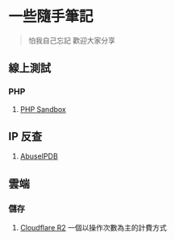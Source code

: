 # 一些隨手筆記
> 怕我自己忘記
歡迎大家分享

## 線上測試

### PHP
1. [PHP Sandbox](https://onlinephp.io/)

## IP 反查
1. [AbuseIPDB](https://www.abuseipdb.com/)

## 雲端

### 儲存
1. [Cloudflare R2](https://www.cloudflare.com/zh-tw/products/r2/)
一個以操作次數為主的計費方式

